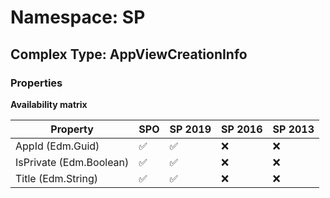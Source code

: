 # Namespace: SP

## Complex Type: AppViewCreationInfo

### Properties

**Availability matrix**

Property | SPO | SP 2019 | SP 2016 | SP 2013
----------|-----|---------|---------|--------
AppId (Edm.Guid) | ✅ | ✅ | ❌ | ❌
IsPrivate (Edm.Boolean) | ✅ | ✅ | ❌ | ❌
Title (Edm.String) | ✅ | ✅ | ❌ | ❌
